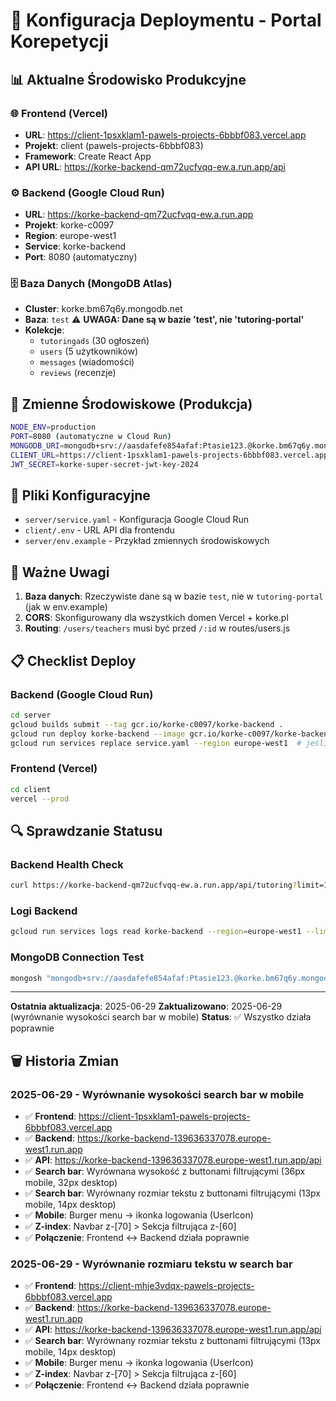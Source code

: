 # 🚀 Konfiguracja Deploymentu - Portal Korepetycji

## 📊 Aktualne Środowisko Produkcyjne

### 🌐 Frontend (Vercel)
- **URL**: https://client-1psxklam1-pawels-projects-6bbbf083.vercel.app
- **Projekt**: client (pawels-projects-6bbbf083)
- **Framework**: Create React App
- **API URL**: https://korke-backend-qm72ucfvqq-ew.a.run.app/api

### ⚙️ Backend (Google Cloud Run)
- **URL**: https://korke-backend-qm72ucfvqq-ew.a.run.app
- **Projekt**: korke-c0097
- **Region**: europe-west1
- **Service**: korke-backend
- **Port**: 8080 (automatyczny)

### 🗄️ Baza Danych (MongoDB Atlas)
- **Cluster**: korke.bm67q6y.mongodb.net
- **Baza**: `test` ⚠️ **UWAGA: Dane są w bazie 'test', nie 'tutoring-portal'**
- **Kolekcje**:
  - `tutoringads` (30 ogłoszeń)
  - `users` (5 użytkowników)
  - `messages` (wiadomości)
  - `reviews` (recenzje)

## 🔧 Zmienne Środowiskowe (Produkcja)

```bash
NODE_ENV=production
PORT=8080 (automatyczne w Cloud Run)
MONGODB_URI=mongodb+srv://aasdafefe854afaf:Ptasie123.@korke.bm67q6y.mongodb.net/test?retryWrites=true&w=majority&appName=Korke
CLIENT_URL=https://client-1psxklam1-pawels-projects-6bbbf083.vercel.app
JWT_SECRET=korke-super-secret-jwt-key-2024
```

## 📂 Pliki Konfiguracyjne

- `server/service.yaml` - Konfiguracja Google Cloud Run
- `client/.env` - URL API dla frontendu
- `server/env.example` - Przykład zmiennych środowiskowych

## 🚨 Ważne Uwagi

1. **Baza danych**: Rzeczywiste dane są w bazie `test`, nie w `tutoring-portal` (jak w env.example)
2. **CORS**: Skonfigurowany dla wszystkich domen Vercel + korke.pl
3. **Routing**: `/users/teachers` musi być przed `/:id` w routes/users.js

## 📋 Checklist Deploy

### Backend (Google Cloud Run)
```bash
cd server
gcloud builds submit --tag gcr.io/korke-c0097/korke-backend .
gcloud run deploy korke-backend --image gcr.io/korke-c0097/korke-backend --region europe-west1 --platform managed
gcloud run services replace service.yaml --region europe-west1  # jeśli zmiany w env vars
```

### Frontend (Vercel)
```bash
cd client
vercel --prod
```

## 🔍 Sprawdzanie Statusu

### Backend Health Check
```bash
curl https://korke-backend-qm72ucfvqq-ew.a.run.app/api/tutoring?limit=1
```

### Logi Backend
```bash
gcloud run services logs read korke-backend --region=europe-west1 --limit=10
```

### MongoDB Connection Test
```bash
mongosh "mongodb+srv://aasdafefe854afaf:Ptasie123.@korke.bm67q6y.mongodb.net/test" --eval "db.tutoringads.countDocuments({})"
```

---
**Ostatnia aktualizacja**: 2025-06-29
**Zaktualizowano**: 2025-06-29 (wyrównanie wysokości search bar w mobile)
**Status**: ✅ Wszystko działa poprawnie

## 🗑️ Historia Zmian

### 2025-06-29 - Wyrównanie wysokości search bar w mobile
- ✅ **Frontend**: https://client-1psxklam1-pawels-projects-6bbbf083.vercel.app
- ✅ **Backend**: https://korke-backend-139636337078.europe-west1.run.app
- ✅ **API**: https://korke-backend-139636337078.europe-west1.run.app/api
- ✅ **Search bar**: Wyrównana wysokość z buttonami filtrującymi (36px mobile, 32px desktop)
- ✅ **Search bar**: Wyrównany rozmiar tekstu z buttonami filtrującymi (13px mobile, 14px desktop)
- ✅ **Mobile**: Burger menu → ikonka logowania (UserIcon)
- ✅ **Z-index**: Navbar z-[70] > Sekcja filtrująca z-[60]
- ✅ **Połączenie**: Frontend ↔ Backend działa poprawnie

### 2025-06-29 - Wyrównanie rozmiaru tekstu w search bar
- ✅ **Frontend**: https://client-mhje3vdqx-pawels-projects-6bbbf083.vercel.app
- ✅ **Backend**: https://korke-backend-139636337078.europe-west1.run.app
- ✅ **API**: https://korke-backend-139636337078.europe-west1.run.app/api
- ✅ **Search bar**: Wyrównany rozmiar tekstu z buttonami filtrującymi (13px mobile, 14px desktop)
- ✅ **Mobile**: Burger menu → ikonka logowania (UserIcon)
- ✅ **Z-index**: Navbar z-[70] > Sekcja filtrująca z-[60]
- ✅ **Połączenie**: Frontend ↔ Backend działa poprawnie 